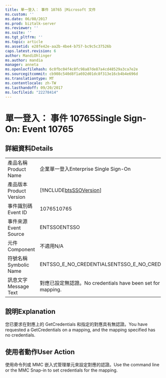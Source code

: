 ```yaml
---
title: 單一登入： 事件 10765 |Microsoft 文件
ms.custom: ''
ms.date: 06/08/2017
ms.prod: biztalk-server
ms.reviewer: ''
ms.suite: ''
ms.tgt_pltfrm: ''
ms.topic: article
ms.assetid: e28fe42e-aa2b-4be4-b757-bc9c5c37526b
caps.latest.revision: 6
author: MandiOhlinger
ms.author: mandia
manager: anneta
ms.openlocfilehash: 6c0fbc04f4c8fc98a87de87a4cd48529a3ca7e2e
ms.sourcegitcommit: cb908c540d8f1a692d01dc8f313e16cb4b4e696d
ms.translationtype: MT
ms.contentlocale: zh-TW
ms.lasthandoff: 09/20/2017
ms.locfileid: "22278414"
---
```

# <a name="single-sign-on-event-10765"></a><span data-ttu-id="bcad4-102">單一登入： 事件 10765</span><span class="sxs-lookup"><span data-stu-id="bcad4-102">Single Sign-On: Event 10765</span></span>
## <a name="details"></a><span data-ttu-id="bcad4-103">詳細資料</span><span class="sxs-lookup"><span data-stu-id="bcad4-103">Details</span></span>  
  
|||  
|-|-|  
|<span data-ttu-id="bcad4-104">產品名稱</span><span class="sxs-lookup"><span data-stu-id="bcad4-104">Product Name</span></span>|<span data-ttu-id="bcad4-105">企業單一登入</span><span class="sxs-lookup"><span data-stu-id="bcad4-105">Enterprise Single Sign-On</span></span>|  
|<span data-ttu-id="bcad4-106">產品版本</span><span class="sxs-lookup"><span data-stu-id="bcad4-106">Product Version</span></span>|[!INCLUDE[btsSSOVersion](../includes/btsssoversion-md.md)]|  
|<span data-ttu-id="bcad4-107">事件識別碼</span><span class="sxs-lookup"><span data-stu-id="bcad4-107">Event ID</span></span>|<span data-ttu-id="bcad4-108">10765</span><span class="sxs-lookup"><span data-stu-id="bcad4-108">10765</span></span>|  
|<span data-ttu-id="bcad4-109">事件來源</span><span class="sxs-lookup"><span data-stu-id="bcad4-109">Event Source</span></span>|<span data-ttu-id="bcad4-110">ENTSSO</span><span class="sxs-lookup"><span data-stu-id="bcad4-110">ENTSSO</span></span>|  
|<span data-ttu-id="bcad4-111">元件</span><span class="sxs-lookup"><span data-stu-id="bcad4-111">Component</span></span>|<span data-ttu-id="bcad4-112">不適用</span><span class="sxs-lookup"><span data-stu-id="bcad4-112">N/A</span></span>|  
|<span data-ttu-id="bcad4-113">符號名稱</span><span class="sxs-lookup"><span data-stu-id="bcad4-113">Symbolic Name</span></span>|<span data-ttu-id="bcad4-114">ENTSSO_E_NO_CREDENTIALS</span><span class="sxs-lookup"><span data-stu-id="bcad4-114">ENTSSO_E_NO_CREDENTIALS</span></span>|  
|<span data-ttu-id="bcad4-115">訊息文字</span><span class="sxs-lookup"><span data-stu-id="bcad4-115">Message Text</span></span>|<span data-ttu-id="bcad4-116">對應已設定無認證。</span><span class="sxs-lookup"><span data-stu-id="bcad4-116">No credentials have been set for the mapping.</span></span>|  
  
## <a name="explanation"></a><span data-ttu-id="bcad4-117">說明</span><span class="sxs-lookup"><span data-stu-id="bcad4-117">Explanation</span></span>  
 <span data-ttu-id="bcad4-118">您已要求在對應上的 GetCredentials 和指定的對應具有無認證。</span><span class="sxs-lookup"><span data-stu-id="bcad4-118">You have requested a GetCredentials on a mapping, and the mapping specified has no credentials.</span></span>  
  
## <a name="user-action"></a><span data-ttu-id="bcad4-119">使用者動作</span><span class="sxs-lookup"><span data-stu-id="bcad4-119">User Action</span></span>  
 <span data-ttu-id="bcad4-120">使用命令列或 MMC 嵌入式管理單元來設定對應的認證。</span><span class="sxs-lookup"><span data-stu-id="bcad4-120">Use the command line or the MMC Snap-in to set credentials for the mapping.</span></span>
